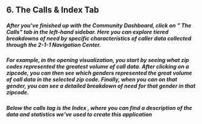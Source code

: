 ## 6. The Calls & Index Tab

##### After you've finished up with the Community Dashboard, click on "<i class="fa fa-phone-square"></i> The Calls" tab in the left-hand sidebar. Here you can explore tiered breakdowns of need by specific characteristics of caller data collected through the 2-1-1 Navigation Center. 

##### For example, in the opening visualization, you start by seeing what zip codes represented the greatest volume of call data. After clicking on a zipcode, you can then see which genders represented the great volume of call data in the selected zip code. Finally, when you can on that gender, you can see a detailed breakdown of need for that gender in that zipcode. 

##### Below the calls tag is the Index <i class="fa fa-book"></i> , where you can find a description of the data and statistics we've used to create this application 